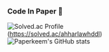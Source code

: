 ### Code In Paper 📄

![Solved.ac Profile](http://mazassumnida.wtf/api/generate_badge?boj=ahharlawhddl)
<br>
(https://solved.ac/ahharlawhddl)
<br>
![Paperkeem's GitHub stats](https://github-readme-stats.vercel.app/api?username=Paperkeem&show_icons=true&theme=dracula)

<!--
**Paperkeem/Paperkeem** is a ✨ _special_ ✨ repository because its `README.md` (this file) appears on your GitHub profile.

Here are some ideas to get you started:

- 🔭 I’m currently working on ...
- 🌱 I’m currently learning ...
- 👯 I’m looking to collaborate on ...
- 🤔 I’m looking for help with ...
- 💬 Ask me about ...
- 📫 How to reach me: ...
- 😄 Pronouns: ...
- ⚡ Fun fact: ...
-->
